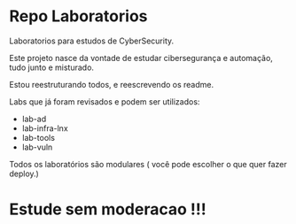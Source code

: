 # Repo Laboratorios
Laboratorios para estudos de CyberSecurity.

Este projeto nasce da vontade de estudar cibersegurança e automação, tudo junto e misturado.

Estou reestruturando todos, e reescrevendo os readme.

Labs que já foram revisados e podem ser utilizados:

- lab-ad
- lab-infra-lnx
- lab-tools
- lab-vuln

Todos os laboratórios são modulares ( você pode escolher o que quer fazer deploy.)

# Estude sem moderacao !!!
